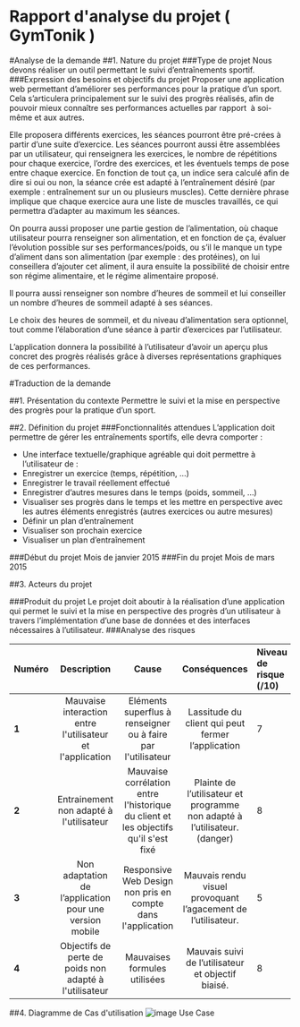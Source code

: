 Rapport d'analyse du projet ( GymTonik )
=========

#Analyse de la demande
##1. Nature du projet
###Type de projet
Nous devons réaliser un outil permettant le suivi d’entraînements sportif.
###Expression des besoins et objectifs du projet
Proposer une application web permettant d’améliorer ses performances pour la pratique d’un sport. Cela s’articulera principalement sur le suivi des progrès réalisés, afin de pouvoir mieux connaître ses performances actuelles par rapport  à soi-même et aux autres. 

Elle proposera différents exercices, les séances pourront être pré-crées à partir d’une suite d’exercice. 
Les séances pourront aussi être assemblées par un utilisateur, qui renseignera les exercices, le nombre de répétitions pour chaque exercice, l’ordre des exercices, et les éventuels temps de pose entre chaque exercice. 
En fonction de tout ça, un indice sera calculé afin de dire si oui ou non, la séance crée est adapté à l’entraînement désiré (par exemple : entraînement sur un ou plusieurs muscles). Cette dernière phrase implique que chaque exercice aura une liste de muscles travaillés, ce qui permettra d’adapter au maximum les séances. 

On pourra aussi proposer une partie gestion de l’alimentation, où chaque utilisateur pourra renseigner son alimentation, et en fonction de ça, évaluer l’évolution possible sur ses performances/poids, ou s’il le manque un type d’aliment dans son alimentation (par exemple : des protéines), on lui conseillera d’ajouter cet aliment, il aura ensuite la possibilité de choisir entre son régime alimentaire, et le régime alimentaire proposé. 

Il pourra aussi renseigner son nombre d’heures de sommeil et lui conseiller un nombre d’heures de sommeil adapté à ses séances.

Le choix des heures de sommeil, et du niveau d’alimentation sera optionnel, tout comme l’élaboration d’une séance à partir d’exercices par l’utilisateur.

L’application donnera la possibilité à l’utilisateur d’avoir un aperçu plus concret des progrès réalisés grâce à diverses représentations graphiques de ces performances.

#Traduction de la demande

##1. Présentation du contexte
Permettre le suivi et la mise en perspective des progrès pour la pratique d’un sport.

##2. Définition du projet
###Fonctionnalités attendues
L’application doit permettre de gérer les entraînements sportifs, elle devra comporter :
* Une interface textuelle/graphique agréable qui doit permettre à  l’utilisateur de :
* Enregistrer un exercice (temps, répétition, …)
* Enregistrer le travail réellement effectué 
* Enregistrer d’autres mesures dans le temps (poids, sommeil, …)
* Visualiser ses progrès dans le temps et les mettre en perspective avec les autres éléments enregistrés (autres exercices ou autre mesures)
* Définir un plan d’entraînement 
* Visualiser son prochain exercice
* Visualiser un plan d’entraînement

###Début du projet
Mois de janvier 2015
###Fin du projet
Mois de mars 2015

##3. Acteurs du projet

###Produit du projet
Le projet doit aboutir à la réalisation d’une application qui permet le suivi et la mise en perspective des progrès d’un utilisateur à travers l’implémentation d’une base de données et des interfaces nécessaires à l’utilisateur.
###Analyse des risques

| Numéro          | Description   | Cause     | Conséquences | Niveau de risque (/10)              |
| ----------- |:-------------:|:---------:|:------------:|:------------------------|
| **1**       | Mauvaise interaction entre l'utilisateur et l'application        |Eléments superflus à renseigner ou à faire  par l'utilisateur | Lassitude du client qui peut fermer l’application        |7           |
| **2**       | Entrainement non adapté à l'utilisateur          |Mauvaise corrélation entre l'historique du client et les objectifs qu'il s'est fixé|Plainte de l’utilisateur et programme non adapté à l’utilisateur. (danger)         |8         |
| **3**       | Non adaptation de l’application pour une version mobile        | Responsive Web Design non pris en compte dans l'application |Mauvais rendu visuel provoquant l’agacement de l’utilisateur.   |5           |
| **4**       | Objectifs de perte de poids non adapté à l'utilisateur        |     Mauvaises formules utilisées |Mauvais suivi de l’utilisateur et objectif biaisé.         |8          |

##4. Diagramme de Cas d'utilisation
![image Use Case](http://www.plantuml.com/plantuml/png/ZPB1Ja8n44NtVCNia0L_O4W0esvq8T74bIbzLwoqCo_JlY0n_ejRleCViw3WKqf25-tYddllPD8uTrmRDO6Q26iYwBr3-OoCdSzK6gx6uaNf0gWdy-N8D_ZMHIleeLOodv_JZN5CWm7Hj13GqlVozXggogBSFxH9j3t4bGBy2EzbyGjS2gTR4_17RVaFvhnkWjaEqZPyT3htoNaNJKAZJuQ5bpcptn_GsQGBLinSJ0hjjRaV7MI56JOLvR6kLr1g61JNAyCML7Nn1hNEei0FNwL9MmFjA5f_aZSxUy7p84uf8b8DVHOD6ooMPf6GVm9EOk_04Mx66rgOQd5LF5RjSrpUGUPz9EDT02VZz9HSbZ3LpKfUCf7Vl2K98GSTx_hdsLVxlEZO-m80 "USE CASE")
